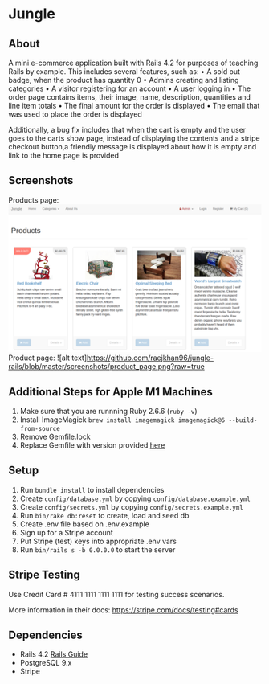 # Jungle

## About
A mini e-commerce application built with Rails 4.2 for purposes of teaching Rails by example.
This includes several features, such as:
• A sold out badge, when the product has quantity 0
• Admins creating and listing categories
• A visitor registering for an account
• A user logging in
• The order page contains items, their image, name, description, quantities and line item totals
• The final amount for the order is displayed
• The email that was used to place the order is displayed

Additionally, a bug fix includes that when the cart is empty and the user goes to the carts show page, instead of displaying the contents and a stripe checkout button,a friendly message is displayed about how it is empty and link to the home page is provided

## Screenshots
Products page: ![alt text](https://github.com/raejkhan96/jungle-rails/blob/master/screenshots/Products_page.png?raw=true)
Product page: ![alt text]https://github.com/raejkhan96/jungle-rails/blob/master/screenshots/product_page.png?raw=true

## Additional Steps for Apple M1 Machines

1. Make sure that you are runnning Ruby 2.6.6 (`ruby -v`)
1. Install ImageMagick `brew install imagemagick imagemagick@6 --build-from-source`
2. Remove Gemfile.lock
3. Replace Gemfile with version provided [here](https://gist.githubusercontent.com/FrancisBourgouin/831795ae12c4704687a0c2496d91a727/raw/ce8e2104f725f43e56650d404169c7b11c33a5c5/Gemfile)

## Setup

1. Run `bundle install` to install dependencies
2. Create `config/database.yml` by copying `config/database.example.yml`
3. Create `config/secrets.yml` by copying `config/secrets.example.yml`
4. Run `bin/rake db:reset` to create, load and seed db
5. Create .env file based on .env.example
6. Sign up for a Stripe account
7. Put Stripe (test) keys into appropriate .env vars
8. Run `bin/rails s -b 0.0.0.0` to start the server

## Stripe Testing

Use Credit Card # 4111 1111 1111 1111 for testing success scenarios.

More information in their docs: <https://stripe.com/docs/testing#cards>

## Dependencies

* Rails 4.2 [Rails Guide](http://guides.rubyonrails.org/v4.2/)
* PostgreSQL 9.x
* Stripe
